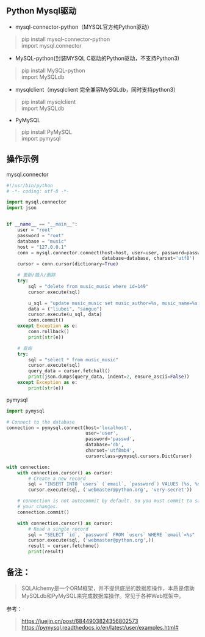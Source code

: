 ## Python Mysql驱动
- mysql-connector-python（MYSQL官方纯Python驱动）
> pip install mysql-connector-python<br>
import mysql.connector

- MySQL-python(封装MYSQL C驱动的Python驱动，不支持Python3)
> pip install MySQL-python<br>
import MySQLdb

- mysqlclient（mysqlclient 完全兼容MySQLdb，同时支持python3）
> pip install mysqlclient<br>
import MySQLdb

- PyMySQL
> pip install PyMySQL<br>
import pymysql


## 操作示例

mysql.connector
```python
#!/usr/bin/python
# -*- coding: utf-8 -*-

import mysql.connector
import json


if __name__ == "__main__":
    user = "root"
    password = "root"
    database = "music"
    host = "127.0.0.1"
    conn = mysql.connector.connect(host=host, user=user, password=password,
                                   database=database, charset='utf8')
    cursor = conn.cursor(dictionary=True)

    # 更新/插入/删除
    try:
        sql = "delete from music_music where id=149"
        cursor.execute(sql)

        u_sql = "update music_music set music_author=%s, music_name=%s where id=147"
        data = ("liubei", "sanguo")
        cursor.execute(u_sql, data)
        conn.commit()
    except Exception as e:
        conn.rollback()
        print(str(e))

    # 查询
    try:
        sql = "select * from music_music"
        cursor.execute(sql)
        query_data = cursor.fetchall()
        print(json.dumps(query_data, indent=2, ensure_ascii=False))
    except Exception as e:
        print(str(e))
```

pymysql
```python
import pymysql

# Connect to the database
connection = pymysql.connect(host='localhost',
                             user='user',
                             password='passwd',
                             database='db',
                             charset='utf8mb4',
                             cursorclass=pymysql.cursors.DictCursor)

with connection:
    with connection.cursor() as cursor:
        # Create a new record
        sql = "INSERT INTO `users` (`email`, `password`) VALUES (%s, %s)"
        cursor.execute(sql, ('webmaster@python.org', 'very-secret'))

    # connection is not autocommit by default. So you must commit to save
    # your changes.
    connection.commit()

    with connection.cursor() as cursor:
        # Read a single record
        sql = "SELECT `id`, `password` FROM `users` WHERE `email`=%s"
        cursor.execute(sql, ('webmaster@python.org',))
        result = cursor.fetchone()
        print(result)
````

## 备注：
> SQLAlchemy是一个ORM框架，并不提供底层的数据库操作，本质是借助MySQLdb和PyMySQL来完成数据库操作。常见于各种Web框架中。

参考：
> https://juejin.cn/post/6844903824356802573
> https://pymysql.readthedocs.io/en/latest/user/examples.html#
